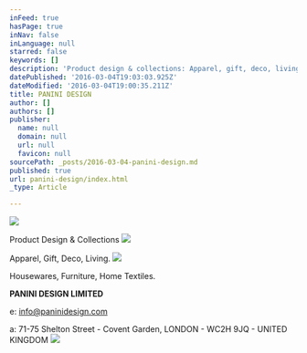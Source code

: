 ```yaml
---
inFeed: true
hasPage: true
inNav: false
inLanguage: null
starred: false
keywords: []
description: 'Product design & collections: Apparel, gift, deco, living, housewares, home textiles, furniture.'
datePublished: '2016-03-04T19:03:03.925Z'
dateModified: '2016-03-04T19:00:35.211Z'
title: PANINI DESIGN
author: []
authors: []
publisher:
  name: null
  domain: null
  url: null
  favicon: null
sourcePath: _posts/2016-03-04-panini-design.md
published: true
url: panini-design/index.html
_type: Article

---
```

![](https://the-grid-user-content.s3-us-west-2.amazonaws.com/4bf86624-0a78-4a88-9368-b09758bb386e.jpg)

Product Design & Collections
![](https://the-grid-user-content.s3-us-west-2.amazonaws.com/f4c84bd4-9411-4eb3-9d92-4c0c42e8104f.jpg)

Apparel, Gift, Deco, Living.
![](https://the-grid-user-content.s3-us-west-2.amazonaws.com/6e0ebfed-bd5b-40fc-b971-2a7ce99f2de3.jpg)

Housewares, Furniture, Home Textiles.

**PANINI DESIGN LIMITED**

e: [info@paninidesign.com][0]

a: 71-75 Shelton Street - Covent Garden, LONDON - WC2H 9JQ - UNITED KINGDOM
![](https://the-grid-user-content.s3-us-west-2.amazonaws.com/40fb0531-6158-4a6b-872d-a7309f2e6d4e.jpg)

[0]: mailto:mario@paninidesign.com
